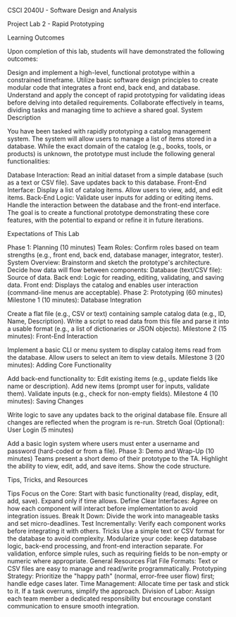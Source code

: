CSCI 2040U - Software Design and Analysis

Project Lab 2 - Rapid Prototyping


Learning Outcomes

Upon completion of this lab, students will have demonstrated the following outcomes:

Design and implement a high-level, functional prototype within a constrained timeframe.
Utilize basic software design principles to create modular code that integrates a front end, back end, and database.
Understand and apply the concept of rapid prototyping for validating ideas before delving into detailed requirements.
Collaborate effectively in teams, dividing tasks and managing time to achieve a shared goal.
System Description

You have been tasked with rapidly prototyping a catalog management system. The system will allow users to manage a list of items stored in a database. While the exact domain of the catalog (e.g., books, tools, or products) is unknown, the prototype must include the following general functionalities:

Database Interaction:
Read an initial dataset from a simple database (such as a text or CSV file).
Save updates back to this database.
Front-End Interface:
Display a list of catalog items.
Allow users to view, add, and edit items.
Back-End Logic:
Validate user inputs for adding or editing items.
Handle the interaction between the database and the front-end interface.
The goal is to create a functional prototype demonstrating these core features, with the potential to expand or refine it in future iterations.

Expectations of This Lab

Phase 1: Planning (10 minutes)
Team Roles:
Confirm roles based on team strengths (e.g., front end, back end, database manager, integrator, tester).
System Overview:
Brainstorm and sketch the prototype's architecture. Decide how data will flow between components:
Database (text/CSV file): Source of data.
Back end: Logic for reading, editing, validating, and saving data.
Front end: Displays the catalog and enables user interaction (command-line menus are acceptable).
Phase 2: Prototyping (60 minutes)
Milestone 1 (10 minutes): Database Integration

Create a flat file (e.g., CSV or text) containing sample catalog data (e.g., ID, Name, Description).
Write a script to read data from this file and parse it into a usable format (e.g., a list of dictionaries or JSON objects).
Milestone 2 (15 minutes): Front-End Interaction

Implement a basic CLI or menu system to display catalog items read from the database.
Allow users to select an item to view details.
Milestone 3 (20 minutes): Adding Core Functionality

Add back-end functionality to:
Edit existing items (e.g., update fields like name or description).
Add new items (prompt user for inputs, validate them).
Validate inputs (e.g., check for non-empty fields).
Milestone 4 (10 minutes): Saving Changes

Write logic to save any updates back to the original database file. Ensure all changes are reflected when the program is re-run.
Stretch Goal (Optional): User Login (5 minutes)

Add a basic login system where users must enter a username and password (hard-coded or from a file).
Phase 3: Demo and Wrap-Up (10 minutes)
Teams present a short demo of their prototype to the TA.
Highlight the ability to view, edit, add, and save items.
Show the code structure.

Tips, Tricks, and Resources

Tips
Focus on the Core: Start with basic functionality (read, display, edit, add, save). Expand only if time allows.
Define Clear Interfaces: Agree on how each component will interact before implementation to avoid integration issues.
Break It Down: Divide the work into manageable tasks and set micro-deadlines.
Test Incrementally: Verify each component works before integrating it with others.
Tricks
Use a simple text or CSV format for the database to avoid complexity.
Modularize your code: keep database logic, back-end processing, and front-end interaction separate.
For validation, enforce simple rules, such as requiring fields to be non-empty or numeric where appropriate.
General Resources
Flat File Formats: Text or CSV files are easy to manage and read/write programmatically.
Prototyping Strategy: Prioritize the "happy path" (normal, error-free user flow) first; handle edge cases later.
Time Management: Allocate time per task and stick to it. If a task overruns, simplify the approach.
Division of Labor: Assign each team member a dedicated responsibility but encourage constant communication to ensure smooth integration.


